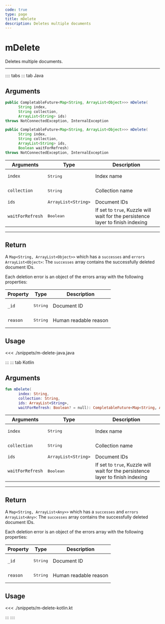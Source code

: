 ```yaml
---
code: true
type: page
title: mDelete
description: Deletes multiple documents
---
```


# mDelete

Deletes multiple documents.

---

:::: tabs
::: tab Java

## Arguments 

```java
public CompletableFuture<Map<String, ArrayList<Object>>> mDelete(
      String index,
      String collection,
      ArrayList<String> ids)
throws NotConnectedException, InternalException

public CompletableFuture<Map<String, ArrayList<Object>>> mDelete(
      String index,
      String collection,
      ArrayList<String> ids,
      Boolean waitForRefresh)
throws NotConnectedException, InternalException
```

| Arguments          | Type                                                    | Description                       |
| ------------------ | ------------------------------------------------------- | --------------------------------- |
| `index`            | <pre>String</pre>                                       | Index name                        |
| `collection`       | <pre>String</pre>                                       | Collection name                   |
| `ids`              | `ArrayList<String>`                            | Document IDs                      |
| `waitForRefresh`   | <pre>Boolean</pre>                                      | If set to `true`, Kuzzle will wait for the persistence layer to finish indexing |

---

## Return

A `Map<String, ArrayList<Object>>` which has a `successes` and `errors` `ArrayList<Object>`:
The `successes` array contains the successfully deleted document IDs.

Each deletion error is an object of the errors array with the following properties:

| Property     | Type                                         | Description                      |
|------------- |--------------------------------------------- |--------------------------------- |
| `_id`        | <pre>String</pre>                            | Document ID                      |
| `reason`     | <pre>String</pre>                            | Human readable reason            |

## Usage

<<< ./snippets/m-delete-java.java

:::
::: tab Kotlin

## Arguments 

```kotlin
fun mDelete(
      index: String,
      collection: String,
      ids: ArrayList<String>,
      waitForRefresh: Boolean? = null): CompletableFuture<Map<String, ArrayList<Any>>>
```

| Arguments          | Type                                                    | Description                       |
| ------------------ | ------------------------------------------------------- | --------------------------------- |
| `index`            | <pre>String</pre>                                       | Index name                        |
| `collection`       | <pre>String</pre>                                       | Collection name                   |
| `ids`              | `ArrayList<String>`                            | Document IDs                      |
| `waitForRefresh`   | <pre>Boolean</pre>                                      | If set to `true`, Kuzzle will wait for the persistence layer to finish indexing |

---

## Return

A `Map<String, ArrayList<Any>>` which has a `successes` and `errors` `ArrayList<Any>`:
The `successes` array contains the successfully deleted document IDs.

Each deletion error is an object of the errors array with the following properties:

| Property     | Type                                         | Description                      |
|------------- |--------------------------------------------- |--------------------------------- |
| `_id`        | <pre>String</pre>                            | Document ID                      |
| `reason`     | <pre>String</pre>                            | Human readable reason            |

## Usage

<<< ./snippets/m-delete-kotlin.kt

:::
::::